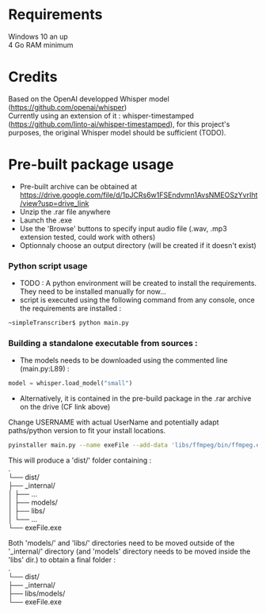 # Requirements
Windows 10 an up  
4 Go RAM minimum

# Credits
Based on the OpenAI developped Whisper model (https://github.com/openai/whisper)  
Currently using an extension of it : whisper-timestamped (https://github.com/linto-ai/whisper-timestamped), for this project's purposes, the original Whisper model should be sufficient (TODO).

# Pre-built package usage
- Pre-built archive can be obtained at https://drive.google.com/file/d/1pJCRs6w1FSEndvmn1AvsNMEOSzYvrIht/view?usp=drive_link  
- Unzip the .rar file anywhere  
- Launch the .exe  
- Use the 'Browse' buttons to specify input audio file (.wav, .mp3 extension tested, could work with others)  
- Optionnaly choose an output directory (will be created if it doesn't exist)



### Python script usage
- TODO : A python environment will be created to install the requirements. They need to be installed manually for now...  
- script is executed using the following command from any console, once the requirements are installed :  

```bash
~simpleTranscriber$ python main.py
```

### Building a standalone executable from sources :
- The models needs to be downloaded using the commented line (main.py:L89) :
```python
model = whisper.load_model("small")
```
- Alternatively, it is contained in the pre-build package in the .rar archive on the drive (CF link above)

Change USERNAME with actual UserName and potentially adapt paths/python version to fit your install locations.  

```bash
pyinstaller main.py --name exeFile --add-data 'libs/ffmpeg/bin/ffmpeg.exe;libs/ffmpeg/bin' --add-data 'libs/ffmpeg/bin/ffprobe.exe;libs/ffmpeg/bin' --add-data 'libs/ffmpeg/bin/ffplay.exe;libs/ffmpeg/bin' --add-data 'C:/Users/USERNAME/.cache/whisper/small.pt;models' --add-data 'C:/Users/USERNAME/AppData/Local/Programs/Python/Python312/Lib/site-packages/whisper/assets;whisper/assets'
```

This will produce a 'dist/' folder containing :  
.  
└── dist/  
    ├── _internal/  
    │   ├── ...  
    │   ├── models/  
    │   ├── libs/  
    │   └── ...  
    └── exeFile.exe  
  
Both 'models/' and 'libs/' directories need to be moved outside of the '_internal/' directory (and 'models' directory needs to be moved inside the 'libs' dir.) to obtain a final folder :  
.  
└── dist/  
    ├── _internal/  
    ├── libs/models/  
    └── exeFile.exe  
